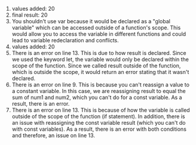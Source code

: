 1. values added:  20
2. final result:  20
3. You shouldn't use var because it would be declared as a "global variable" which can be accessed outside of a function's scope. This would allow you to access the variable in different functions and could lead to variable redeclaration and conflicts.
4. values added:  20
5. There is an error on line 13. This is due to how result is declared. Since we used the keyword let, the variable would only be declared within the scope of the function. Since we called result outside of the function, which is outside the scope, it would return an error stating that it wasn't declared. 
6. There is an error on line 9. This is because you can't reassign a value to a constant variable. In this case, we are reassigning result to equal the sum of num1 and num2, which you can't do for a const variable. As a result, there is an error. 
7. There is an error on line 13. This is because of how the variable is called outside of the scope of the function (if statement). In addition, there is an issue with reassigning the const variable result (which you can't do with const variables). As a result, there is an error with both conditions and therefore, an issue on line 13.